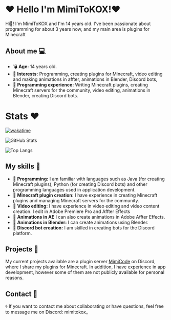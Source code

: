 # ❤️ Hello I'm MimiToKOX!❤️ 

Hi👋! I'm MimiToKOX and I'm 14 years old. I've been passionate about programming for about 3 years now, and my main area is plugins for Minecraft

## About me 💻

- 💣 **Age:** 14 years old.
- 🔫 **Interests:** Programming, creating plugins for Minecraft, video editing and making animations in affter, animations in Blender, Discord bots, 
- 🔮 **Programming experience:** Writing Minecraft plugins, creating Minecraft servers for the community, video editing, animations in Blender, creating Discord bots.

# Stats ❤️ 

[![wakatime](https://wakatime.com/badge/user/5140a17f-48c5-4343-b03e-3906507f2edc.svg)](https://wakatime.com/@5140a17f-48c5-4343-b03e-3906507f2edc)

![GitHub Stats](https://github-readme-stats.vercel.app/api?username=MimiToKox&show_icons=true&theme=radical)

![Top Langs](https://github-readme-stats.vercel.app/api/top-langs/?username=MimiToKox&layout=compact&theme=radical)


## My skills 💎

- 📁 **Programming:** I am familiar with languages such as Java (for creating Minecraft plugins), Python (for creating Discord bots) and other programming languages used in application development.
- 🎉 **Minecraft plugin creation:** I have experience in creating Minecraft plugins and managing Minecraft servers for the community.
- 📔 **Video editing:** I have experience in video editing and video content creation. I edit in Adobe Premiere Pro and Affter Effects
- 📐 **Animations in AE** I can also create animations in Adobe Affter Effects.
- 🔗 **Animations in Blender:** I can create animations using Blender.
- 🤖 **Discord bot creation:** I am skilled in creating bots for the Discord platform.

## Projects 📑

My current projects available are a plugin server [MimiCode](https://dsc.gg/mimicode) on Discord, where I share my plugins for Minecraft. In addition, I have experience in app development, however some of them are not publicly available for personal reasons.

## Contact 📛

🌀 If you want to contact me about collaborating or have questions, feel free to message me on Discord: mimitokox_


